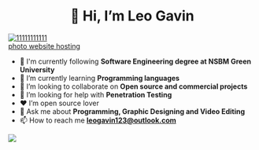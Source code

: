 ### <h1 align="center">👋 Hi, I’m Leo Gavin</h1>

<a href="https://ibb.co/njcyphT"><img src="https://i.ibb.co/kX8TZYp/11111111111.jpg" alt="11111111111" border="0"></a><br /><a target='_blank' href='https://imgbb.com/'>photo website hosting</a><br />

- 🔭 I'm currently following **Software Engineering degree at NSBM Green University**
- 🌱 I’m currently learning **Programming languages**
- 👯 I’m looking to collaborate on **Open source and commercial projects**
- 🤝 I’m looking for help with **Penetration Testing**
- ❤ I’m open source lover
- 💬 Ask me about **Programming, Graphic Designing and Video Editing**
- 📫 How to reach me **leogavin123@outlook.com**



<a href="https://www.youtube.com/watch?v=dQw4w9WgXcQ"><img src="https://user-images.githubusercontent.com/73097560/115834477-dbab4500-a447-11eb-908a-139a6edaec5c.gif"></a>









